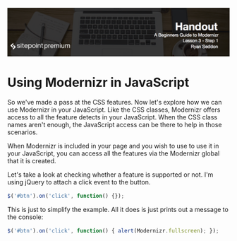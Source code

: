 ![](headings/3.1.png)

# Using Modernizr in JavaScript

So we've made a pass at the CSS features. Now let's explore how we can use Modernizr in your JavaScript. Like the CSS classes, Modernizr offers access to all the feature detects in your JavaScript. When the CSS class names aren't enough, the JavaScript access can be there to help in those scenarios.

When Modernizr is included in your page and you wish to use to use it in your JavaScript, you can access all the features via the Modernizr global that it is created.

Let's take a look at checking whether a feature is supported or not. I'm using jQuery to attach a click event to the button.

```js
$('#btn').on('click', function() {});
```

This is just to simplify the example. All it does is just prints out a message to the console:

```js
$('#btn').on('click', function() { alert(Modernizr.fullscreen); });
```